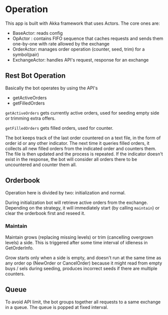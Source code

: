 # Operation

This app is built with Akka framework that uses Actors. The core ones are:
- BaseActor: reads config
- OpActor : contains FIFO sequence that caches requests and sends them one-by-one with rate allowed by the exchange
- OrderActor: manages order operation (counter, seed, trim) for a symbol(pair)
- ExchangeActor: handles API's request, response for an exchange

## Rest Bot Operation

Basically the bot operates by using the API's
- getActiveOrders
- getFilledOrders

`getActiveOrders` gets currently active orders, used for seeding empty side or trimming extra offers.

`getFilledOrders` gets filled orders, used for counter.

The bot keeps track of the last order countered on a text file, in the form of order id or any other indicator. The next time it queries filled orders, it collects all new filled orders from the indicated order and counters them.
The file is then updated and the process is repeated.
If the indicator doesn't exist in the response, the bot will consider all orders there to be uncountered and counter them all.

## Orderbook

Operation here is divided by two: initialization and normal.

During initialization bot will retrieve active orders from the exchange. Depending on the strategy, it will immediately start (by calling `maintain`) or clear the orderbook first and reseed it.

### Maintain

Maintain grows (replacing missing levels) or trim (cancelling overgrown levels) a side. This is triggered after some time interval of idleness in GetOrderInfo.

Grow starts only when a side is empty, and doesn't run at the same time as any order op (NewOrder or CancelOrder) because it might read from empty buys / sels during seeding, produces incorrect seeds if there are multiple counters.

## Queue

To avoid API limit, the bot groups together all requests to a same exchange in a queue. The queue is popped at fixed interval.


